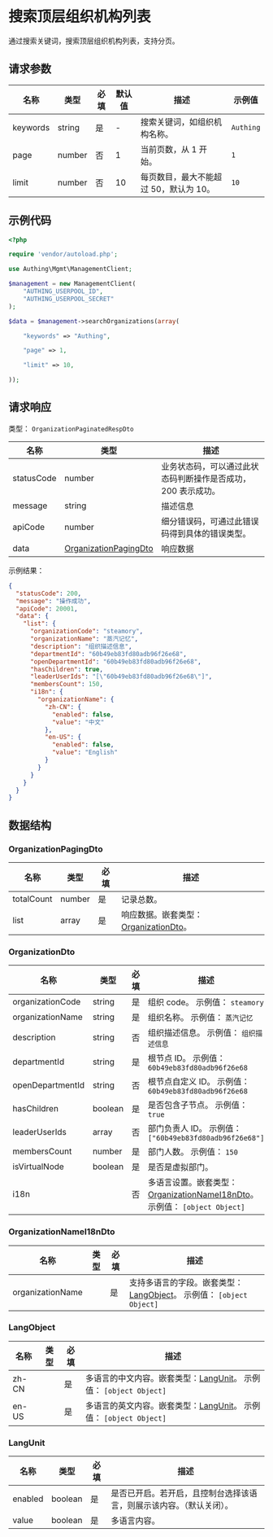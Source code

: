 # 搜索顶层组织机构列表

<!--
  警告⚠️：
  不要直接修改该文档，
  https://github.com/Authing/authing-docs-factory
  使用该项目进行生成
-->

<LastUpdated />

通过搜索关键词，搜索顶层组织机构列表，支持分页。

## 请求参数

| 名称     | 类型   | 必填 | 默认值 | 描述                                   | 示例值    |
| -------- | ------ | ---- | ------ | -------------------------------------- | --------- |
| keywords | string | 是   | -      | 搜索关键词，如组织机构名称。           | `Authing` |
| page     | number | 否   | 1      | 当前页数，从 1 开始。                  | `1`       |
| limit    | number | 否   | 10     | 每页数目，最大不能超过 50，默认为 10。 | `10`      |

## 示例代码

```php
<?php

require 'vendor/autoload.php';

use Authing\Mgmt\ManagementClient;

$management = new ManagementClient(
    "AUTHING_USERPOOL_ID",
    "AUTHING_USERPOOL_SECRET"
);

$data = $management->searchOrganizations(array(

    "keywords" => "Authing",

    "page" => 1,

    "limit" => 10,

));
```

## 请求响应

类型： `OrganizationPaginatedRespDto`

| 名称       | 类型                                                       | 描述                                                         |
| ---------- | ---------------------------------------------------------- | ------------------------------------------------------------ |
| statusCode | number                                                     | 业务状态码，可以通过此状态码判断操作是否成功，200 表示成功。 |
| message    | string                                                     | 描述信息                                                     |
| apiCode    | number                                                     | 细分错误码，可通过此错误码得到具体的错误类型。               |
| data       | <a href="#OrganizationPagingDto">OrganizationPagingDto</a> | 响应数据                                                     |

示例结果：

```json
{
  "statusCode": 200,
  "message": "操作成功",
  "apiCode": 20001,
  "data": {
    "list": {
      "organizationCode": "steamory",
      "organizationName": "蒸汽记忆",
      "description": "组织描述信息",
      "departmentId": "60b49eb83fd80adb96f26e68",
      "openDepartmentId": "60b49eb83fd80adb96f26e68",
      "hasChildren": true,
      "leaderUserIds": "[\"60b49eb83fd80adb96f26e68\"]",
      "membersCount": 150,
      "i18n": {
        "organizationName": {
          "zh-CN": {
            "enabled": false,
            "value": "中文"
          },
          "en-US": {
            "enabled": false,
            "value": "English"
          }
        }
      }
    }
  }
}
```

## 数据结构

### <a id="OrganizationPagingDto"></a> OrganizationPagingDto

| 名称       | 类型   | 必填 | 描述                                                                 |
| ---------- | ------ | ---- | -------------------------------------------------------------------- |
| totalCount | number | 是   | 记录总数。                                                           |
| list       | array  | 是   | 响应数据。嵌套类型：<a href="#OrganizationDto">OrganizationDto</a>。 |

### <a id="OrganizationDto"></a> OrganizationDto

| 名称             | 类型    | 必填 | 描述                                                                                                              |
| ---------------- | ------- | ---- | ----------------------------------------------------------------------------------------------------------------- |
| organizationCode | string  | 是   | 组织 code。 示例值： `steamory`                                                                                   |
| organizationName | string  | 是   | 组织名称。 示例值： `蒸汽记忆`                                                                                    |
| description      | string  | 否   | 组织描述信息。 示例值： `组织描述信息`                                                                            |
| departmentId     | string  | 是   | 根节点 ID。 示例值： `60b49eb83fd80adb96f26e68`                                                                   |
| openDepartmentId | string  | 否   | 根节点自定义 ID。 示例值： `60b49eb83fd80adb96f26e68`                                                             |
| hasChildren      | boolean | 是   | 是否包含子节点。 示例值： `true`                                                                                  |
| leaderUserIds    | array   | 否   | 部门负责人 ID。 示例值： `["60b49eb83fd80adb96f26e68"]`                                                           |
| membersCount     | number  | 是   | 部门人数。 示例值： `150`                                                                                         |
| isVirtualNode    | boolean | 是   | 是否是虚拟部门。                                                                                                  |
| i18n             |         | 否   | 多语言设置。嵌套类型：<a href="#OrganizationNameI18nDto">OrganizationNameI18nDto</a>。 示例值： `[object Object]` |

### <a id="OrganizationNameI18nDto"></a> OrganizationNameI18nDto

| 名称             | 类型 | 必填 | 描述                                                                                          |
| ---------------- | ---- | ---- | --------------------------------------------------------------------------------------------- |
| organizationName |      | 是   | 支持多语言的字段。嵌套类型：<a href="#LangObject">LangObject</a>。 示例值： `[object Object]` |

### <a id="LangObject"></a> LangObject

| 名称  | 类型 | 必填 | 描述                                                                                      |
| ----- | ---- | ---- | ----------------------------------------------------------------------------------------- |
| zh-CN |      | 是   | 多语言的中文内容。嵌套类型：<a href="#LangUnit">LangUnit</a>。 示例值： `[object Object]` |
| en-US |      | 是   | 多语言的英文内容。嵌套类型：<a href="#LangUnit">LangUnit</a>。 示例值： `[object Object]` |

### <a id="LangUnit"></a> LangUnit

| 名称    | 类型    | 必填 | 描述                                                                 |
| ------- | ------- | ---- | -------------------------------------------------------------------- |
| enabled | boolean | 是   | 是否已开启。若开启，且控制台选择该语言，则展示该内容。（默认关闭）。 |
| value   | boolean | 是   | 多语言内容。                                                         |
